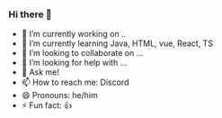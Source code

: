 ### Hi there 👋

<!--
**Tirex2k/Tirex2k** is a ✨ _special_ ✨ repository because its `README.md` (this file) appears on your GitHub profile.

Here are some ideas to get you started:
-->

- 🔭 I’m currently working on ..
- 🌱 I’m currently learning Java, HTML, vue, React, TS
- 👯 I’m looking to collaborate on ...
- 🤔 I’m looking for help with ...
- 💬 Ask me!
- 📫 How to reach me: Discord
- 😄 Pronouns: he/him
- ⚡ Fun fact: 👍
